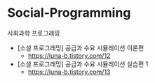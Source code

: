# Social-Programming
사회과학 프로그래밍

- [소셜 프로그래밍] 공급과 수요 시뮬레이션 이론편 
  - https://luna-b.tistory.com/12
- [소셜 프로그래밍] 공급과 수요 시뮬레이션 실습편 1 
  - https://luna-b.tistory.com/13

